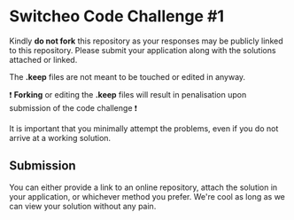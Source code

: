 # Switcheo Code Challenge #1 #

Kindly **do not fork** this repository as your responses may be publicly linked to this repository.
Please submit your application along with the solutions attached or linked.   

The **.keep** files are not meant to be touched or edited in anyway.

:exclamation: **Forking** or editing the **.keep** files will result in penalisation upon submission of the code challenge :exclamation:

It is important that you minimally attempt the problems, even if you do not arrive at a working solution.

## Submission ##
You can either provide a link to an online repository, attach the solution in your application, or whichever method you prefer.
We're cool as long as we can view your solution without any pain.
